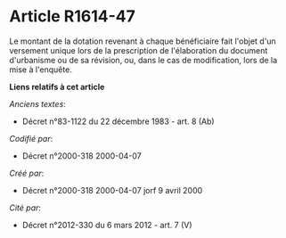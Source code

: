 # Article R1614-47

Le montant de la dotation revenant à chaque bénéficiaire fait l'objet d'un versement unique lors de la prescription de
l'élaboration du document d'urbanisme ou de sa révision, ou, dans le cas de modification, lors de la mise à l'enquête.

**Liens relatifs à cet article**

_Anciens textes_:

  - Décret n°83-1122 du 22 décembre 1983 - art. 8 (Ab)

_Codifié par_:

  - Décret n°2000-318 2000-04-07

_Créé par_:

  - Décret n°2000-318 2000-04-07 jorf 9 avril 2000

_Cité par_:

  - Décret n°2012-330 du 6 mars 2012 - art. 7 (V)
